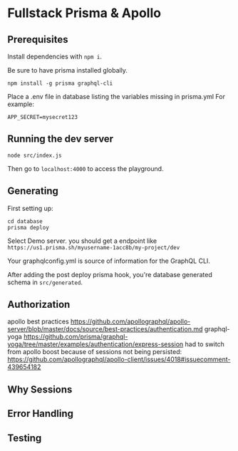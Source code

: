 # Fullstack Prisma & Apollo

## Prerequisites
Install dependencies with `npm i`.

Be sure to have prisma installed globally.
```shell
npm install -g prisma graphql-cli
```

Place a .env file in database listing the variables missing in prisma.yml
For example:
```
APP_SECRET=mysecret123
```

## Running the dev server
```shell
node src/index.js
```

Then go to `localhost:4000` to access the playground.

## Generating
First setting up:
```shell
cd database
prisma deploy
```

Select Demo server.
you should get a endpoint like `https://us1.prisma.sh/myusername-1acc8b/my-project/dev`

Your graphqlconfig.yml is source of information for the GraphQL CLI.

After adding the post deploy prisma hook, you're database generated schema in `src/generated`.

## Authorization
apollo best practices
https://github.com/apollographql/apollo-server/blob/master/docs/source/best-practices/authentication.md
graphql-yoga
https://github.com/prisma/graphql-yoga/tree/master/examples/authentication/express-session
had to switch from apollo boost because of sessions not being persisted:
https://github.com/apollographql/apollo-client/issues/4018#issuecomment-439654182

## Why Sessions


## Error Handling


## Testing
